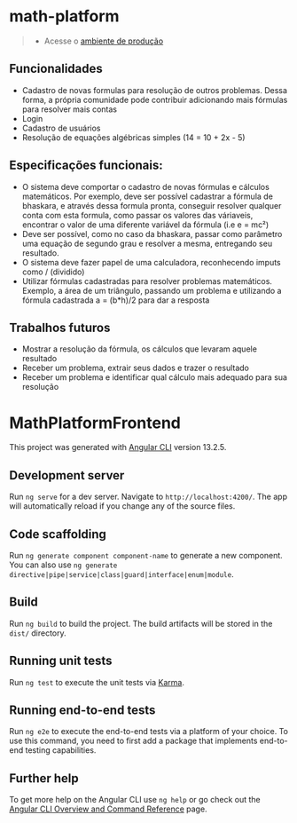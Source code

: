 # math-platform

> - Acesse o [ambiente de produção](http://math-platform.s3-website-us-east-1.amazonaws.com/matematica/juros)

## Funcionalidades
- Cadastro de novas formulas para resolução de outros problemas. Dessa forma, a própria comunidade pode contribuir adicionando mais fórmulas para resolver mais contas 
- Login
- Cadastro de usuários
- Resolução de equações algébricas simples (14 = 10 + 2x - 5)

## Especificações funcionais:
- O sistema deve comportar o cadastro de novas fórmulas e cálculos matemáticos. Por exemplo, deve ser possível cadastrar a fórmula de bhaskara, e através dessa formula pronta, conseguir resolver qualquer conta com esta formula, como passar os valores das váriaveis, encontrar o valor de uma diferente variável da fórmula (i.e e = mc²)
- Deve ser possível, como no caso da bhaskara, passar como parâmetro uma equação de segundo grau e resolver a mesma, entregando seu resultado.
- O sistema deve fazer papel de uma calculadora, reconhecendo imputs como / (dividido)
- Utilizar fórmulas cadastradas para resolver problemas matemáticos. Exemplo, a área de um triângulo, passando um problema e utilizando a fórmula cadastrada a = (b*h)/2 para dar a resposta
## Trabalhos futuros
- Mostrar a resolução da fórmula, os cálculos que levaram aquele resultado
- Receber um problema, extrair seus dados e trazer o resultado
- Receber um problema e identificar qual cálculo mais adequado para sua resolução


# MathPlatformFrontend

This project was generated with [Angular CLI](https://github.com/angular/angular-cli) version 13.2.5.

## Development server

Run `ng serve` for a dev server. Navigate to `http://localhost:4200/`. The app will automatically reload if you change any of the source files.

## Code scaffolding

Run `ng generate component component-name` to generate a new component. You can also use `ng generate directive|pipe|service|class|guard|interface|enum|module`.

## Build

Run `ng build` to build the project. The build artifacts will be stored in the `dist/` directory.

## Running unit tests

Run `ng test` to execute the unit tests via [Karma](https://karma-runner.github.io).

## Running end-to-end tests

Run `ng e2e` to execute the end-to-end tests via a platform of your choice. To use this command, you need to first add a package that implements end-to-end testing capabilities.

## Further help

To get more help on the Angular CLI use `ng help` or go check out the [Angular CLI Overview and Command Reference](https://angular.io/cli) page.
